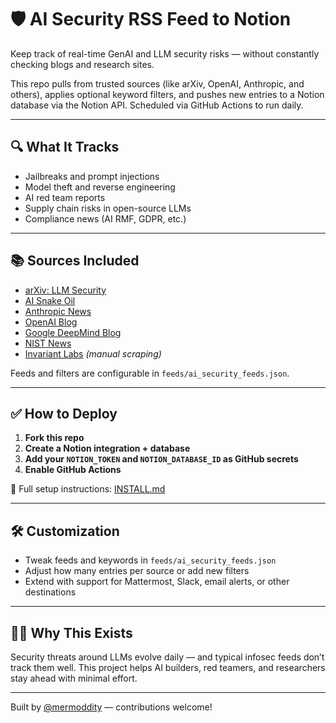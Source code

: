 # 🛡️ AI Security RSS Feed to Notion

Keep track of real-time GenAI and LLM security risks — without constantly checking blogs and research sites.

This repo pulls from trusted sources (like arXiv, OpenAI, Anthropic, and others), applies optional keyword filters, and pushes new entries to a Notion database via the Notion API. Scheduled via GitHub Actions to run daily.

---

## 🔍 What It Tracks

- Jailbreaks and prompt injections
- Model theft and reverse engineering
- AI red team reports
- Supply chain risks in open-source LLMs
- Compliance news (AI RMF, GDPR, etc.)

---

## 📚 Sources Included

- [arXiv: LLM Security](https://arxiv.org/)
- [AI Snake Oil](https://aisnakeoil.substack.com/)
- [Anthropic News](https://www.anthropic.com/news)
- [OpenAI Blog](https://openai.com/blog)
- [Google DeepMind Blog](https://www.deepmind.com/blog)
- [NIST News](https://www.nist.gov/news-events/news)
- [Invariant Labs](https://invariant.ai/blog) *(manual scraping)*

Feeds and filters are configurable in `feeds/ai_security_feeds.json`.

---

## ✅ How to Deploy

1. **Fork this repo**
2. **Create a Notion integration + database**
3. **Add your `NOTION_TOKEN` and `NOTION_DATABASE_ID` as GitHub secrets**
4. **Enable GitHub Actions**

📝 Full setup instructions: [INSTALL.md](INSTALL.md)

---

## 🛠 Customization

- Tweak feeds and keywords in `feeds/ai_security_feeds.json`
- Adjust how many entries per source or add new filters
- Extend with support for Mattermost, Slack, email alerts, or other destinations

---

## 🙋‍♂️ Why This Exists

Security threats around LLMs evolve daily — and typical infosec feeds don’t track them well. This project helps AI builders, red teamers, and researchers stay ahead with minimal effort.

---

Built by [@mermoddity](https://github.com/mermoddity) — contributions welcome!
